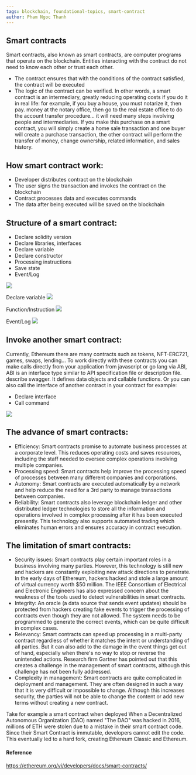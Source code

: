 ```yaml
---
tags: blockchain, foundational-topics, smart-contract
author: Pham Ngoc Thanh
---
```


## Smart contracts

Smart contracts, also known as smart contracts, are computer programs that operate on the blockchain. Entities interacting with the contract do not need to know each other or trust each other.

- The contract ensures that with the conditions of the contract satisfied, the contract will be executed
- The logic of the contract can be verified. In other words, a smart contract is an intermediary, greatly reducing operating costs if you do it in real life: for example, if you buy a house, you must notarize it, then pay. money at the notary office, then go to the real estate office to do the account transfer procedure... it will need many steps involving people and intermediaries. If you make this purchase on a smart contract, you will simply create a home sale transaction and one buyer will create a purchase transaction, the other contract will perform the transfer of money, change ownership, related information, and sales history.

## How smart contract work:

- Developer distributes contract on the blockchain
- The user signs the transaction and invokes the contract on the blockchain
- Contract processes data and executes commands
- The data after being executed will be saved on the blockchain

## Structure of a smart contract:

- Declare solidity version
- Declare libraries, interfaces
- Declare variable
- Declare constructor
- Processing instructions
- Save state
- Event/Log

![](https://i.imgur.com/Voie7xm.png)

Declare variable ![](https://i.imgur.com/2ADeNxC.png)

Function/Instruction ![](https://i.imgur.com/izkaluC.png)

Event/Log ![](https://i.imgur.com/mTMfjdI.png)

## Invoke another smart contract:

Currently, Ethereum there are many contracts such as tokens, NFT-ERC721, games, swaps, lending... To work directly with these contracts you can make calls directly from your application from javascript or go lang via ABI, ABI is an interface type similar to API specification file or description file. describe swagger. It defines data objects and callable functions. Or you can also call the interface of another contract in your contract for example:

- Declare interface
- Call command

![](https://i.imgur.com/ezVDghs.png)

## The advance of smart contracts:

- Efficiency: Smart contracts promise to automate business processes at a corporate level. This reduces operating costs and saves resources, including the staff needed to oversee complex operations involving multiple companies.
- Processing speed: Smart contracts help improve the processing speed of processes between many different companies and corporations.
- Autonomy: Smart contracts are executed automatically by a network and help reduce the need for a 3rd party to manage transactions between companies.
- Reliability: Smart contracts also leverage blockchain ledger and other distributed ledger technologies to store all the information and operations involved in complex processing after it has been executed presently. This technology also supports automated trading which eliminates human errors and ensures accuracy in contract execution.

## The limitation of smart contracts:

- Security issues: Smart contracts play certain important roles in a business involving many parties. However, this technology is still new and hackers are constantly exploiting new attack directions to penetrate. In the early days of Ethereum, hackers hacked and stole a large amount of virtual currency worth $50 million. The IEEE Consortium of Electrical and Electronic Engineers has also expressed concern about the weakness of the tools used to detect vulnerabilities in smart contracts.
- Integrity: An oracle (a data source that sends event updates) should be protected from hackers creating fake events to trigger the processing of contracts even though they are not allowed. The system needs to be programmed to generate the correct events, which can be quite difficult in complex cases.
- Relevancy: Smart contracts can speed up processing in a multi-party contract regardless of whether it matches the intent or understanding of all parties. But it can also add to the damage in the event things get out of hand, especially when there's no way to stop or reverse the unintended actions. Research firm Gartner has pointed out that this creates a challenge in the management of smart contracts, although this challenge has not been fully addressed.
- Complexity in management: Smart contracts are quite complicated in deployment and management. They are often designed in such a way that it is very difficult or impossible to change. Although this increases security, the parties will not be able to change the content or add new terms without creating a new contract.

Take for example a smart contract when deployed When a Decentralized Autonomous Organization (DAO) named "The DAO" was hacked in 2016, millions of ETH were stolen due to a mistake in their smart contract code. Since their Smart Contract is immutable, developers cannot edit the code. This eventually led to a hard fork, creating Ethereum Classic and Ethereum.

#### Reference

https://ethereum.org/vi/developers/docs/smart-contracts/
